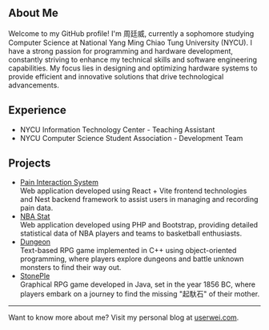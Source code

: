 ## About Me

Welcome to my GitHub profile! I'm 周廷威, currently a sophomore studying Computer Science at National Yang Ming Chiao Tung University (NYCU). I have a strong passion for programming and hardware development, constantly striving to enhance my technical skills and software engineering capabilities. My focus lies in designing and optimizing hardware systems to provide efficient and innovative solutions that drive technological advancements.

## Experience

* NYCU Information Technology Center - Teaching Assistant
* NYCU Computer Science Student Association - Development Team

## Projects

* [Pain Interaction System](https://github.com/chou-ting-wei/NYCU_Service-Learning-Nanao)  
  Web application developed using React + Vite frontend technologies and Nest backend framework to assist users in managing and recording pain data.
* [NBA Stat](https://github.com/chou-ting-wei/NYCU_DBMS-Final-Project)  
  Web application developed using PHP and Bootstrap, providing detailed statistical data of NBA players and teams to basketball enthusiasts.
* [Dungeon](https://github.com/chou-ting-wei/NYCU_OOP-Dungeon)  
  Text-based RPG game implemented in C++ using object-oriented programming, where players explore dungeons and battle unknown monsters to find their way out.
* [StonePle](https://github.com/chou-ting-wei/NEHS_StonePle)  
  Graphical RPG game developed in Java, set in the year 1856 BC, where players embark on a journey to find the missing "起馱石" of their mother.

---

Want to know more about me? Visit my personal blog at [userwei.com](https://www.userwei.com/).

